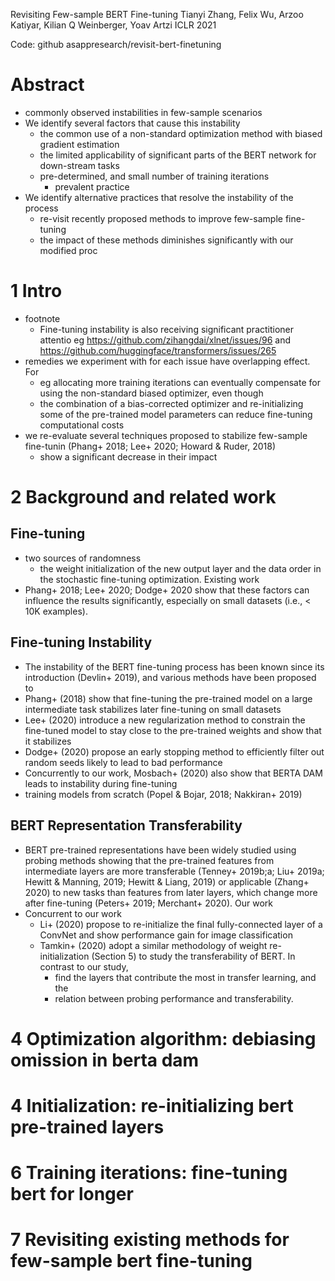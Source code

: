 Revisiting Few-sample BERT Fine-tuning
Tianyi Zhang, Felix Wu, Arzoo Katiyar, Kilian Q Weinberger, Yoav Artzi
ICLR 2021

Code: github asappresearch/revisit-bert-finetuning

# Abstract

* commonly observed instabilities in few-sample scenarios
* We identify several factors that cause this instability
  * the common use of a non-standard optimization method with biased gradient
    estimation
  * the limited applicability of significant parts of the BERT network for
    down-stream tasks
  * pre-determined, and small number of training iterations
    * prevalent practice
* We identify alternative practices that resolve the instability of the process
  * re-visit recently proposed methods to improve few-sample fine-tuning 
  * the impact of these methods diminishes significantly with our modified proc

# 1 Intro

* footnote
  * Fine-tuning instability is also receiving significant practitioner attentio
    eg https://github.com/zihangdai/xlnet/issues/96 and
    https://github.com/huggingface/transformers/issues/265
* remedies we experiment with for each issue have overlapping effect. For
  * eg allocating more training iterations can eventually compensate for using
    the non-standard biased optimizer, even though
  * the combination of a bias-corrected optimizer and re-initializing some of
    the pre-trained model parameters can reduce fine-tuning computational costs
* we re-evaluate several techniques proposed to stabilize few-sample fine-tunin
  (Phang+ 2018; Lee+ 2020; Howard & Ruder, 2018)
  * show a significant decrease in their impact

# 2 Background and related work

## Fine-tuning

* two sources of randomness
  * the weight initialization of the new output layer and the
    data order in the stochastic fine-tuning optimization. Existing work
* Phang+ 2018; Lee+ 2020; Dodge+ 2020 show that these factors can influence the
  results significantly, especially on small datasets (i.e., < 10K examples).

## Fine-tuning Instability

* The instability of the BERT fine-tuning process has been known since its
  introduction (Devlin+ 2019), and various methods have been proposed to
* Phang+ (2018) show that fine-tuning the pre-trained model on a large
  intermediate task stabilizes later fine-tuning on small datasets
* Lee+ (2020) introduce a new regularization method to constrain the fine-tuned
  model to stay close to the pre-trained weights and show that it stabilizes
* Dodge+ (2020) propose an early stopping method to efficiently filter out
  random seeds likely to lead to bad performance
* Concurrently to our work, Mosbach+ (2020) also show that
  BERTA DAM leads to instability during fine-tuning
* training models from scratch (Popel & Bojar, 2018; Nakkiran+ 2019)

## BERT Representation Transferability

* BERT pre-trained representations have been widely studied using probing
  methods showing that
  the pre-trained features from intermediate layers are more transferable
  (Tenney+ 2019b;a; Liu+ 2019a; Hewitt & Manning, 2019; Hewitt & Liang, 2019)
  or applicable (Zhang+ 2020) to new tasks than features from later layers,
  which change more after fine-tuning (Peters+ 2019; Merchant+ 2020). Our work
* Concurrent to our work
  * Li+ (2020) propose to re-initialize the final fully-connected layer of a
    ConvNet and show performance gain for image classification
  * Tamkin+ (2020) adopt a similar methodology of weight re-initialization
    (Section 5) to study the transferability of BERT. In contrast to our study,
    * find the layers that contribute the most in transfer learning, and the
    * relation between probing performance and transferability.

# 4 Optimization algorithm: debiasing omission in berta dam

# 4 Initialization: re-initializing bert pre-trained layers

# 6 Training iterations: fine-tuning bert for longer

# 7 Revisiting existing methods for few-sample bert fine-tuning
